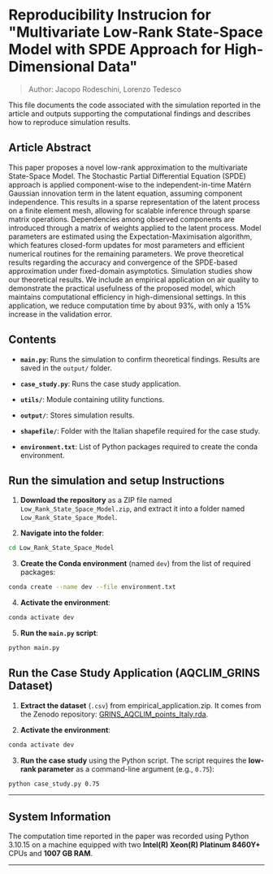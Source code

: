 # Reproducibility Instrucion for "Multivariate Low-Rank State-Space Model with SPDE Approach for High-Dimensional Data"
> Author: Jacopo Rodeschini, Lorenzo Tedesco

This file documents the code associated with the simulation reported in the article and outputs supporting the computational findings and describes how to reproduce simulation results.

## Article Abstract
This paper proposes a novel low-rank approximation to the multivariate State-Space Model. The Stochastic Partial Differential Equation (SPDE) approach is applied component-wise to the independent-in-time Matérn Gaussian innovation term in the latent equation, assuming component independence. This results in a sparse representation of the latent process on a finite element mesh, allowing for scalable inference through sparse matrix operations. Dependencies among observed components are introduced through a matrix of weights applied to the latent process. Model parameters are estimated using the Expectation-Maximisation algorithm, which features closed-form updates for most parameters and efficient numerical routines for the remaining parameters. We prove theoretical results regarding the accuracy and convergence of the SPDE-based approximation under fixed-domain asymptotics. Simulation studies show our theoretical results. We include an empirical application on air quality to demonstrate the practical usefulness of the proposed model, which maintains computational efficiency in high-dimensional settings. In this application, we reduce computation time by about 93\%, with only a 15\% increase in the validation error.


## Contents


* **`main.py`**: Runs the simulation to confirm theoretical findings. Results are saved in the `output/` folder.  

* **`case_study.py`**: Runs the case study application.  

* **`utils/`**: Module containing utility functions.  

* **`output/`**: Stores simulation results.  

* **`shapefile/`**: Folder with the Italian shapefile required for the case study.  

* **`environment.txt`**: List of Python packages required to create the conda environment.  



## Run the simulation and setup Instructions

1. **Download the repository** as a ZIP file named `Low_Rank_State_Space_Model.zip`, and extract it into a folder named `Low_Rank_State_Space_Model`.

2. **Navigate into the folder**:

```bash
cd Low_Rank_State_Space_Model
```

3. **Create the Conda environment** (named `dev`) from the list of required packages:

```bash
conda create --name dev --file environment.txt
```

4. **Activate the environment**:

```bash
conda activate dev
```

5. **Run the `main.py` script**:

```bash
python main.py
```

## Run the Case Study Application (AQCLIM_GRINS Dataset)

1. **Extract the dataset** (`.csv`) from empirical_application.zip. It comes from the Zenodo repository: [GRINS_AQCLIM_points_Italy.rda](https://zenodo.org/records/15699806/files/GRINS_AQCLIM_points_Italy.rda?download=1). 

2. **Activate the environment**:

```bash
conda activate dev
```

3. **Run the case study** using the Python script. The script requires the **low-rank parameter** as a command-line argument (e.g., `0.75`):

```bash
python case_study.py 0.75
```

---

## System Information

The computation time reported in the paper was recorded using Python 3.10.15 on a machine equipped with two **Intel(R) Xeon(R) Platinum 8460Y+** CPUs and **1007 GB RAM**.

---


